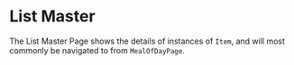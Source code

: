 # List Master

The List Master Page shows the details of instances of `Item`, and will most commonly be navigated to from `MealOfDayPage`.
